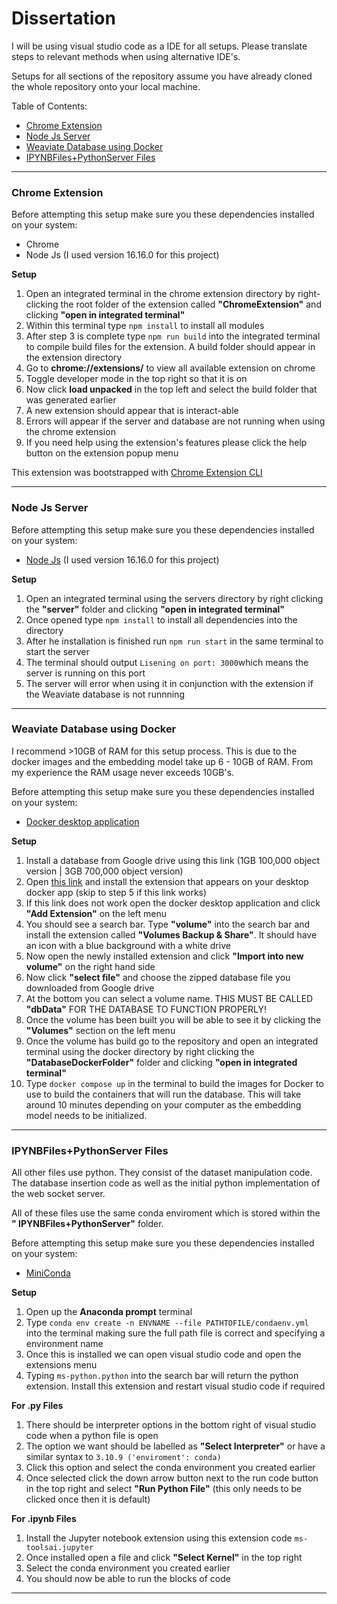 # Dissertation
I will be using visual studio code as a IDE for all setups. Please translate steps to relevant methods when using alternative IDE's.

Setups for all sections of the repository assume you have already cloned the whole repository onto your local machine.

Table of Contents: 
 - [Chrome Extension](#chromeextension)
 - [Node Js Server](#nodejsserver)
 - [Weaviate Database using Docker](#weaviate)
 - [IPYNBFiles+PythonServer Files](#otherfiles)
---
### Chrome Extension <a name="chromeextension"></a>

Before attempting this setup make sure you these dependencies installed on your system:

- Chrome
- Node Js (I used version 16.16.0 for this project)

**Setup**

 1. Open an integrated terminal in the chrome extension directory by right-clicking the root folder of the extension called **"ChromeExtension"** and clicking **"open in integrated terminal"**
 2. Within this terminal type `npm install` to install all modules
 3. After step 3 is complete type `npm run build` into the integrated terminal to compile build files for the extension. A build folder should appear in the extension directory
 4. Go to **chrome://extensions/** to view all available extension on chrome
 5. Toggle developer mode in the top right so that it is on
 6. Now click **load unpacked** in the top left and select the build folder that was generated earlier
 7. A new extension should appear that is interact-able 
 8. Errors will appear if the server and database are not running when using the chrome extension
 9. If you need help using the extension's features please click the help button on the extension popup menu 

This extension was bootstrapped with [Chrome Extension CLI](https://github.com/dutiyesh/chrome-extension-cli)

---
### Node Js Server <a name="nodejsserver"></a>

Before attempting this setup make sure you these dependencies installed on your system:

- [Node Js](https://nodejs.org/en) (I used version 16.16.0 for this project)

**Setup**

 1. Open an integrated terminal using the servers directory by right clicking the **"server"** folder and clicking **"open in integrated terminal"**
 2. Once opened type `npm install` to install all dependencies into the directory
 3. After he installation is finished run `npm run start` in the same terminal to start the server
 4. The terminal should output `Lisening on port: 3000`which means the server is running on this port
 5. The server will error when using it in conjunction with the extension if the Weaviate database is not runnning

---
### Weaviate Database using Docker <a name="weaviate"></a>

I recommend >10GB of RAM for this setup process. This is due to the docker images and the embedding model take up 6 - 10GB of RAM. From my experience the RAM usage never exceeds 10GB's.

Before attempting this setup make sure you these dependencies installed on your system:

- [Docker desktop application](https://docs.docker.com/desktop/install/windows-install/)

**Setup**

 1. Install a database from Google drive using this link (1GB 100,000 object version | 3GB 700,000 object version) 
 2. Open [this link](https://open.docker.com/extensions/marketplace?extensionId=docker/volumes-backup-extension) and install the extension that appears on your desktop docker app (skip to step 5 if this link works)
 3. If this link does not work open the docker desktop application and click **"Add Extension"** on the left menu
 4. You should see a search bar. Type **"volume"** into the search bar and install the extension called **"Volumes Backup & Share"**. It should have an icon with a blue background with a white drive
 5. Now open the newly installed extension and click **"Import into new volume"**  on the right hand side
 6. Now click **"select file"** and choose the zipped database file you downloaded from Google drive
 7. At the bottom you can select a volume name. THIS MUST BE CALLED **"dbData"** FOR THE DATABASE TO FUNCTION PROPERLY!
 8. Once the volume has been built you will be able to see it by clicking the **"Volumes"** section on the left menu
 9. Once the volume has build go to the repository and open an integrated terminal using the docker directory by right clicking the **"DatabaseDockerFolder"** folder and clicking **"open in integrated terminal"**
 11. Type `docker compose up` in the terminal to build the images for Docker to use to build the containers that will run the database. This will take around 10 minutes depending on your computer as the embedding model needs to be initialized.
---
### IPYNBFiles+PythonServer Files <a name="otherfiles"></a>
All other files use python. They consist of the dataset manipulation code. The database insertion code as well as the initial python implementation of the web socket server.

All of these files use the same conda enviroment which is stored within the **" IPYNBFiles+PythonServer"** folder.

Before attempting this setup make sure you these dependencies installed on your system:

- [MiniConda](https://docs.conda.io/en/latest/miniconda.html#)

**Setup**

 1. Open up the **Anaconda prompt** terminal
 2. Type `conda env create -n ENVNAME --file PATHTOFILE/condaenv.yml` into the terminal making sure the full path file is correct and specifying a environment name
 3. Once this is installed we can open visual studio code and open the extensions menu
 4. Typing `ms-python.python` into the search bar will return the python extension. Install this extension and restart visual studio code if required

**For .py Files**

 1. There should be interpreter options in the bottom right of visual studio code when a python file is open
 2. The option we want should be labelled as **"Select Interpreter"** or have a similar syntax to `3.10.9 ('enviroment': conda)`
 3. Click this option and select the conda environment you created earlier
 4. Once selected click the down arrow button next to the run code button in the top right and select **"Run Python File"** (this only needs to be clicked once then it is default)

**For .ipynb Files**

 1. Install the Jupyter notebook extension using this extension code `ms-toolsai.jupyter`
 2. Once installed open a file and click **"Select Kernel"** in the top right
 3. Select the conda environment you created earlier
 4. You should now be able to run the blocks of code

---
